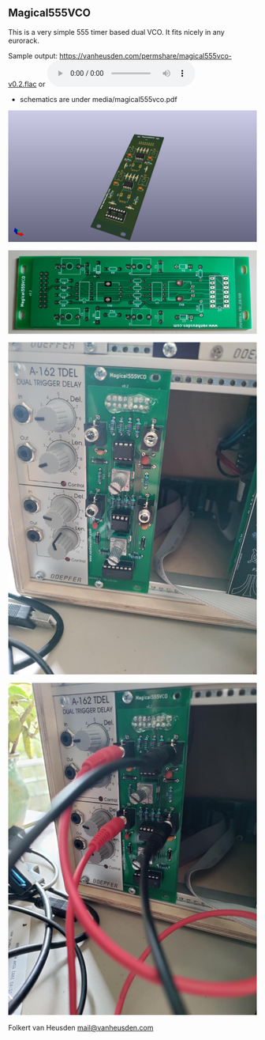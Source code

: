 Magical555VCO
-------------

This is a very simple 555 timer based dual VCO.
It fits nicely in any eurorack.

Sample output: https://vanheusden.com/permshare/magical555vco-v0.2.flac
or
![sample](https://vanheusden.com/permshare/magical555vco-v0.2.flac)


* schematics are under media/magical555vco.pdf


![3D](media/magical555vco-3d.png "3D")

![PCB](media/pcb.jpg "PCB")

![installed](media/mounted-in-rack.jpg "installed")

![in use](media/with-cables.jpg "in use")


Folkert van Heusden <mail@vanheusden.com>
